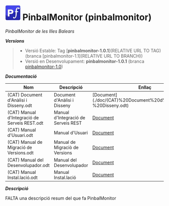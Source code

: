 # ![Logo](https://github.com/GovernIB/maven/raw/binaris/portafib/projectinfo_Attachments/icon.jpg) PinbalMonitor (pinbalmonitor)
 *PinbalMonitor de les Illes Balears*

***Versions***

> - Versió Estable: Tag [__pinbalmonitor-1.0.1__](RELATIVE URL TO TAG) (branca [pinbalmonitor-1.1](RELATIVE URL TO BRANCH))<br/>
> - Versió en Desenvolupament: __pinbalmonitor-1.0.1__ (branca [pinbalmonitor-1.0](../../tree/pinbalmonitor-1.0))


***Documentació***

Nom | Descripció | Enllaç
------------ | ------------- | -------------
(CAT) Document d'Anàlisi i Disseny.odt | Document d'Anàlisi i Disseny | [Document](./doc/(CAT)%20Document%20d%27An&agrave;lisi%20i %20Disseny.odt)
(CAT) Manual d'Integració de Serveis REST.odt | Manual d'Integració de Serveis REST | [Document](./doc/(CAT)%20Manual%20d%27Integració%20de%20Serveis%20REST.odt)
(CAT) Manual d'Usuari.odt | Manual d'Usuari | [Document](./doc/(CAT)%20Manual%20d%27Usuari.odt)
(CAT) Manual de Migració de Versions.odt | Manual de Migraci&ograve; de Versions | [Document](./doc/(CAT)%20Manual%20de%20Migraci&ograve;%20de%20Versions.odt)
(CAT) Manual del Desenvolupador.odt | Manual del Desenvolupador | [Document](./doc/(CAT)%20Manual%20del%20Desenvolupador.odt)
(CAT) Manual Instal.lació.odt | Manual Instal.lació | [Document](./doc/(CAT)%20Manual%20Instal.lació.odt)


***Descripció***

FALTA una descripció resum del que fa PinbalMonitor

